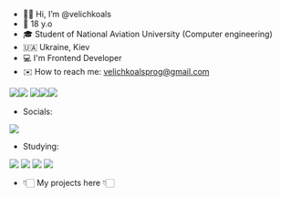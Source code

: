 - 👋🏼 Hi, I’m @velichkoals
- 📌 18 y.o
- 🎓 Student of National Aviation University (Computer engineering)
- 🇺🇦  Ukraine, Kiev
- 💻 I'm Frontend Developer 
- ✉️ How to reach me: velichkoalsprog@gmail.com



<img src="https://img.icons8.com/cotton/48/000000/folder-invoices--v1.png"/><img src="https://img.icons8.com/color/48/000000/javascript--v2.png"/> <img src="https://img.icons8.com/color/48/000000/html-5--v1.png"/><img src="https://img.icons8.com/color/48/000000/css3.png"/><img src="https://img.icons8.com/color/48/000000/sass.png"/>


- Socials:


<a href="https://t.me/velichkoals"><img src="https://img.icons8.com/color/48/000000/telegram-app--v1.png"/></a>


- Studying:


<img src="https://img.icons8.com/officel/40/000000/react.png"/>  <img src="https://img.icons8.com/color/40/000000/nodejs.png"/>  <img src="https://img.icons8.com/color/40/000000/typescript.png"/> <img src="https://img.icons8.com/color/40/000000/mysql-logo.png"/>




- 👇🏻  My projects here  👇🏻
<!---
velichkoals/velichkoals is a ✨ special ✨ repository because its `README.md` (this file) appears on your GitHub profile.
You can click the Preview link to take a look at your changes.
--->

